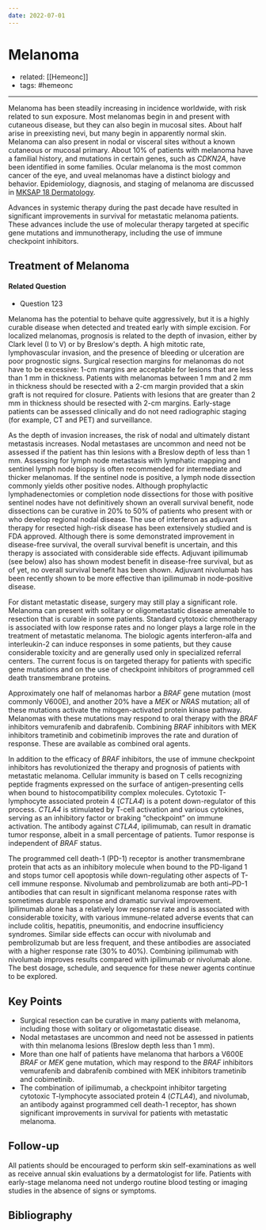 ```yaml
---
date: 2022-07-01
---
```


# Melanoma

- related: [[Hemeonc]]
- tags: #hemeonc
---

Melanoma has been steadily increasing in incidence worldwide, with risk related to sun exposure. Most melanomas begin in and present with cutaneous disease, but they can also begin in mucosal sites. About half arise in preexisting nevi, but many begin in apparently normal skin. Melanoma can also present in nodal or visceral sites without a known cutaneous or mucosal primary. About 10% of patients with melanoma have a familial history, and mutations in certain genes, such as _CDKN2A_, have been identified in some families. Ocular melanoma is the most common cancer of the eye, and uveal melanomas have a distinct biology and behavior. Epidemiology, diagnosis, and staging of melanoma are discussed in [MKSAP 18 Dermatology](https://mksap18.acponline.org/app/topics/dm/mk18_a_dm_s11/mk18_a_dm_s11_2_5).

Advances in systemic therapy during the past decade have resulted in significant improvements in survival for metastatic melanoma patients. These advances include the use of molecular therapy targeted at specific gene mutations and immunotherapy, including the use of immune checkpoint inhibitors.

## Treatment of Melanoma

#### Related Question

- Question 123

Melanoma has the potential to behave quite aggressively, but it is a highly curable disease when detected and treated early with simple excision. For localized melanomas, prognosis is related to the depth of invasion, either by Clark level (I to V) or by Breslow's depth. A high mitotic rate, lymphovascular invasion, and the presence of bleeding or ulceration are poor prognostic signs. Surgical resection margins for melanomas do not have to be excessive: 1-cm margins are acceptable for lesions that are less than 1 mm in thickness. Patients with melanomas between 1 mm and 2 mm in thickness should be resected with a 2-cm margin provided that a skin graft is not required for closure. Patients with lesions that are greater than 2 mm in thickness should be resected with 2-cm margins. Early-stage patients can be assessed clinically and do not need radiographic staging (for example, CT and PET) and surveillance.

As the depth of invasion increases, the risk of nodal and ultimately distant metastasis increases. Nodal metastases are uncommon and need not be assessed if the patient has thin lesions with a Breslow depth of less than 1 mm. Assessing for lymph node metastasis with lymphatic mapping and sentinel lymph node biopsy is often recommended for intermediate and thicker melanomas. If the sentinel node is positive, a lymph node dissection commonly yields other positive nodes. Although prophylactic lymphadenectomies or completion node dissections for those with positive sentinel nodes have not definitively shown an overall survival benefit, node dissections can be curative in 20% to 50% of patients who present with or who develop regional nodal disease. The use of interferon as adjuvant therapy for resected high-risk disease has been extensively studied and is FDA approved. Although there is some demonstrated improvement in disease-free survival, the overall survival benefit is uncertain, and this therapy is associated with considerable side effects. Adjuvant ipilimumab (see below) also has shown modest benefit in disease-free survival, but as of yet, no overall survival benefit has been shown. Adjuvant nivolumab has been recently shown to be more effective than ipilimumab in node-positive disease.

For distant metastatic disease, surgery may still play a significant role. Melanoma can present with solitary or oligometastatic disease amenable to resection that is curable in some patients. Standard cytotoxic chemotherapy is associated with low response rates and no longer plays a large role in the treatment of metastatic melanoma. The biologic agents interferon-alfa and interleukin-2 can induce responses in some patients, but they cause considerable toxicity and are generally used only in specialized referral centers. The current focus is on targeted therapy for patients with specific gene mutations and on the use of checkpoint inhibitors of programmed cell death transmembrane proteins.

Approximately one half of melanomas harbor a _BRAF_ gene mutation (most commonly V600E), and another 20% have a _MEK_ or _NRAS_ mutation; all of these mutations activate the mitogen-activated protein kinase pathway. Melanomas with these mutations may respond to oral therapy with the _BRAF_ inhibitors vemurafenib and dabrafenib. Combining _BRAF_ inhibitors with MEK inhibitors trametinib and cobimetinib improves the rate and duration of response. These are available as combined oral agents.

In addition to the efficacy of _BRAF_ inhibitors, the use of immune checkpoint inhibitors has revolutionized the therapy and prognosis of patients with metastatic melanoma. Cellular immunity is based on T cells recognizing peptide fragments expressed on the surface of antigen-presenting cells when bound to histocompatibility complex molecules. Cytotoxic T-lymphocyte associated protein 4 (_CTLA4_) is a potent down-regulator of this process. _CTLA4_ is stimulated by T-cell activation and various cytokines, serving as an inhibitory factor or braking “checkpoint” on immune activation. The antibody against _CTLA4_, ipilimumab, can result in dramatic tumor response, albeit in a small percentage of patients. Tumor response is independent of _BRAF_ status.

The programmed cell death-1 (PD-1) receptor is another transmembrane protein that acts as an inhibitory molecule when bound to the PD-ligand 1 and stops tumor cell apoptosis while down-regulating other aspects of T-cell immune response. Nivolumab and pembrolizumab are both anti–PD-1 antibodies that can result in significant melanoma response rates with sometimes durable response and dramatic survival improvement. Ipilimumab alone has a relatively low response rate and is associated with considerable toxicity, with various immune-related adverse events that can include colitis, hepatitis, pneumonitis, and endocrine insufficiency syndromes. Similar side effects can occur with nivolumab and pembrolizumab but are less frequent, and these antibodies are associated with a higher response rate (30% to 40%). Combining ipilimumab with nivolumab improves results compared with ipilimumab or nivolumab alone. The best dosage, schedule, and sequence for these newer agents continue to be explored.

## Key Points

- Surgical resection can be curative in many patients with melanoma, including those with solitary or oligometastatic disease.
- Nodal metastases are uncommon and need not be assessed in patients with thin melanoma lesions (Breslow depth less than 1 mm).
- More than one half of patients have melanoma that harbors a V600E _BRAF_ or _MEK_ gene mutation, which may respond to the _BRAF_ inhibitors vemurafenib and dabrafenib combined with MEK inhibitors trametinib and cobimetinib.
- The combination of ipilimumab, a checkpoint inhibitor targeting cytotoxic T-lymphocyte associated protein 4 (_CTLA4_), and nivolumab, an antibody against programmed cell death-1 receptor, has shown significant improvements in survival for patients with metastatic melanoma.

## Follow-up

All patients should be encouraged to perform skin self-examinations as well as receive annual skin evaluations by a dermatologist for life. Patients with early-stage melanoma need not undergo routine blood testing or imaging studies in the absence of signs or symptoms.

## Bibliography

